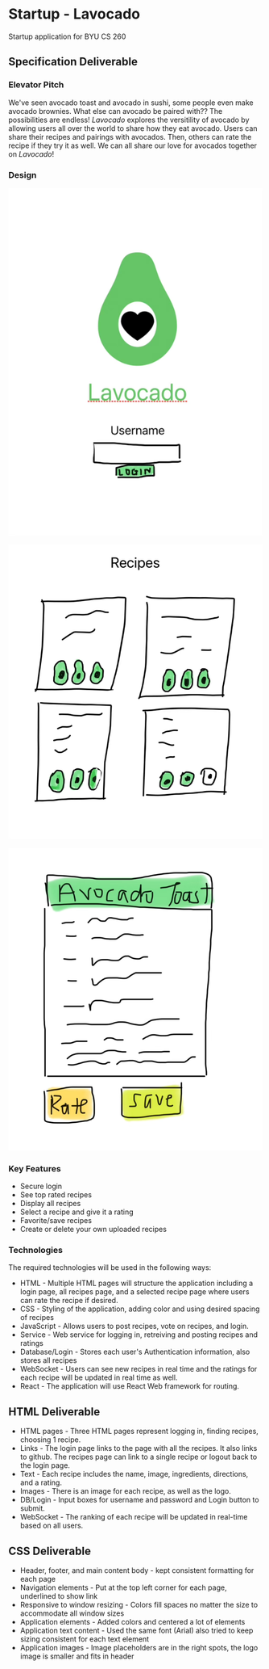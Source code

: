 # Startup - Lavocado
Startup application for BYU CS 260

## Specification Deliverable

### Elevator Pitch
We've seen avocado toast and avocado in sushi, some people even make avocado brownies. What else can avocado be paired with?? The possibilities are endless! *Lavocado* explores the versitility of avocado by allowing users all over the world to share how they eat avocado. Users can share their recipes and pairings with avocados. Then, others can rate the recipe if they try it as well. We can all share our love for avocados together on *Lavocado*!

### Design
![Login Page](https://github.com/minford/startup/blob/61d6503f3d2ae2c237541a842bd1ad3438423b77/Login%20Design.png)

![Page to show recipes](https://github.com/minford/startup/blob/e515f7c16df5ee9747592a81f63d96abd03749f8/All%20Recipes%20Design.png)

![Rate individual recipes page](https://github.com/minford/startup/blob/e515f7c16df5ee9747592a81f63d96abd03749f8/Rate%20Recipe%20Design.png)



### Key Features
- Secure login
- See top rated recipes
- Display all recipes
- Select a recipe and give it a rating
- Favorite/save recipes
- Create or delete your own uploaded recipes

### Technologies
The required technologies will be used in the following ways:
- HTML - Multiple HTML pages will structure the application including a login page, all recipes page, and a selected recipe page where users can rate the recipe if desired.
- CSS - Styling of the application, adding color and using desired spacing of recipes
- JavaScript - Allows users to post recipes, vote on recipes, and login.
- Service - Web service for logging in, retreiving and posting recipes and ratings
- Database/Login - Stores each user's Authentication information, also stores all recipes
- WebSocket - Users can see new recipes in real time and the ratings for each recipe will be updated in real time as well.
- React - The application will use React Web framework for routing.


## HTML Deliverable
- HTML pages - Three HTML pages represent logging in, finding recipes, choosing 1 recipe.
- Links - The login page links to the page with all the recipes. It also links to github. The recipes page can link to a single recipe or logout back to the login page.
- Text - Each recipe includes the name, image, ingredients, directions, and a rating.
- Images - There is an image for each recipe, as well as the logo.
- DB/Login - Input boxes for username and password and Login button to submit. 
- WebSocket - The ranking of each recipe will be updated in real-time based on all users.

## CSS Deliverable
- Header, footer, and main content body - kept consistent formatting for each page
- Navigation elements - Put at the top left corner for each page, underlined to show link
- Responsive to window resizing - Colors fill spaces no matter the size to accommodate all window sizes
- Application elements - Added colors and centered a lot of elements
- Application text content - Used the same font (Arial) also tried to keep sizing consistent for each text element
- Application images - Image placeholders are in the right spots, the logo image is smaller and fits in header
